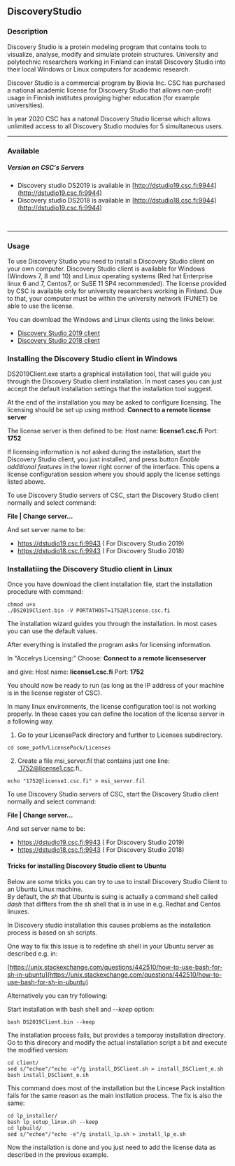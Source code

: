 ## DiscoveryStudio

### Description

Discovery Studio is a protein modeling program that contains tools to
visualize, analyse, modify and simulate protein structures. University
and polytechnic researchers working in Finland can install Discovery
Studio into their local Windows or Linux computers for academic
research.

Discover Studio is a commercial program by Biovia Inc. CSC has purchased
a national academic license for Discovery Studio that allows non-profit
usage in Finnish institutes proviging higher education (for example
universities).

In year 2020 CSC has a natonal Discovery Studio license which allows unlimited access to all Discovery Studio
modules for 5 simultaneous users.

------------------------------------------------------------------------

### Available

##### Version on CSC's Servers

-   Discovery studio DS2019 is available in
    [http://dstudio19.csc.fi:9944](http://dstudio19.csc.fi:9944)
-   Discovery studio DS2018 is available in
    [http://dstudio18.csc.fi:9944](http://dstudio19.csc.fi:9944)

 

------------------------------------------------------------------------

### Usage

To use Discovery Studio you need to install a Discovery
Studio client on your own computer. Discovery Studio client is available for Windows (Windows 7, 8 and 10) and Linux
operating systems (Red hat Enterprise linux 6 and 7, Centos7, or SuSE 11 SP4
recommended). The license provided by CSC is available only 
for university researchers working in Finland. Due to that, your computer must be
within the university network (FUNET) be able to use the 
license.

You can download the Windows and Linux clients using the links below:
*   [Discovery Studio 2019 client](http://dstudio19.csc.fi:9944/DS/)
*   [Discovery Studio 2018 client](http://dstudio18.csc.fi:9944/DS/)


### Installing the Discovery Studio client in Windows

DS2019Client.exe starts a graphical installation tool, that will guide you through the Discovery Studio client installation.
In most cases you can just accept the default installation settings that the installation tool suggest.

At the end of the installation you may be asked to configure licensing. The licensing should be set up using method:
      **Connect to a remote license server**
      
The license server is then defined to be:
      Host name: **license1.csc.fi**
      Port: **1752**

If licensing information is not asked during the installation, start the Discovery Studio client, you just installed, 
and press button _Enable additional features_ in the lower right corner of the interface.
This opens a license configuration session where you should apply the license settings listed abowe.

To use Discovery Studio servers of CSC, start the Discovery Studio client normally and select command:

**File | Change server...**

And set server name to be:

*   https://dstudio19.csc.fi:9943  ( For Discovery Studio 2019)
*   https://dstudio18.csc.fi:9943  ( For Discovery Studio 2018)

 
### Installatiing the Discovery Studio client in Linux

Once you have download the client installation file, start the installation procedure with command:
```text
chmod u+x  
./DS2019Client.bin -V PORTATHOST=1752@license.csc.fi
```

The installation wizard guides you through the installation. In most cases you can use the default values.

After everything is installed the program asks for licensing information.

In "Accelrys Licensing:"
      Choose: **Connect to a remote licenseserver**

and give:
      Host name: **license1.csc.fi**
      Port: **1752**

You should now be ready to run (as long as the IP address of your machine is in the license register of CSC).

In many linux environments, the license configuration tool is not working properly. 
In these cases you can define the location of the license server in a following way.

1. Go to your LicensePack directory and further to Licenses subdirectory.
```text
cd some_path/LicensePack/Licenses
```
2. Create a file msi_server.fil that contains just one line: _1752@license1.csc.fi_
```text
echo "1752@license1.csc.fi" > msi_server.fil
```
To use Discovery Studio servers of CSC, start the Discovery Studio client normally and select command:

**File | Change server...**

And set server name to be:

*   https://dstudio19.csc.fi:9943  ( For Discovery Studio 2019)
*   https://dstudio18.csc.fi:9943  ( For Discovery Studio 2018)


#### Tricks for installing Discovery Studio client to Ubuntu

Below are some tricks you can try to use to install Discovery Studio Client to an Ubuntu Linux machine.  
By default, the _sh_ that Ubuntu is suing is actually a command shell called _dash_ that diffters from 
the sh shell that is in use in e.g. Redhat and Centos linuxes. 

In Discovery studio installation this causes problems as the installation process is based on sh scripts.

One way to fix this issue is to redefine sh shell in your Ubuntu server as described e.g. in:

[https://unix.stackexchange.com/questions/442510/how-to-use-bash-for-sh-in-ubuntu](https://unix.stackexchange.com/questions/442510/how-to-use-bash-for-sh-in-ubuntu)

Alternatively you can try following:

Start installation with bash shell and _--keep_ option:
```text
bash DS2019Client.bin --keep
```
The installation process fails, but provides a temporay installation directory. Go to this direcory and modify the 
actual installation script a bit and execute the modified version:

```text
cd client/
sed s/"echoe"/"echo -e"/g install_DSClient.sh > install_DSClient_e.sh
bash install_DSClient_e.sh
```
This command does most of the installation but the Lincese Pack installtion fails 
for the same reason as the main instllation process. The fix is also the same:

```text
cd lp_installer/
bash lp_setup_linux.sh --keep
cd lpbuild/
sed s/"echoe"/"echo -e"/g install_lp.sh > install_lp_e.sh
```
Now the installation is done and you just need to add the license data as described in the previous example.

 

 
